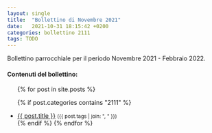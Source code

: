 ```yaml
---
layout: single
title:  "Bollettino di Novembre 2021"
date:   2021-10-31 18:15:42 +0200
categories: bollettino 2111
tags: TODO
---
```



Bollettino parrocchiale per il periodo Novembre 2021 - Febbraio 2022.

<div class="notice--info">
<h4>Contenuti del bollettino:</h4>
<ul>
{% for post in site.posts %}

  {% if post.categories contains "2111" %}
  <li>
    <a href="{{ post.url }}">{{ post.title }}</a>
    <small>({{ post.tags | join: ", " }})</small>
  </li>
  {% endif %}
{% endfor %}
</ul>
</div>



